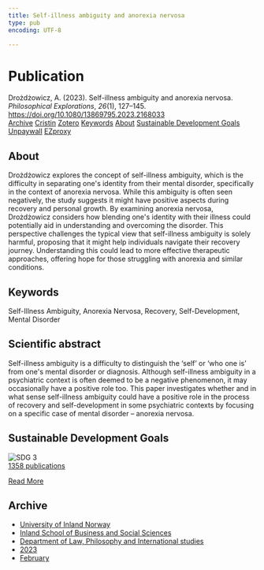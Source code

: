 ```yaml
---
title: Self-illness ambiguity and anorexia nervosa
type: pub
encoding: UTF-8

---
```

<h1>Publication</h1>
<article id="csl-bib-container-763MYTQM" class="csl-bib-container">
  <div class="csl-bib-body"> <div class="csl-entry">Drożdżowicz, A. (2023). Self-illness ambiguity and anorexia nervosa. <i>Philosophical Explorations</i>, <i>26</i>(1), 127–145. <a href="https://doi.org/10.1080/13869795.2023.2168033">https://doi.org/10.1080/13869795.2023.2168033</a></div> </div>
  <div class="csl-bib-buttons">
    <a href="#taxonomy-article-763MYTQM" alt="archive" class="csl-bib-button">Archive</a>
    <a href="https://app.cristin.no/results/show.jsf?id=2129256" alt="Cristin" class="csl-bib-button">Cristin</a>
    <a href="http://zotero.org/groups/5881554/items/763MYTQM" alt="Zotero" class="csl-bib-button">Zotero</a>
    <a href="#keywords-article-763MYTQM" alt="keywords" class="csl-bib-button">Keywords</a>
    <a href="#about-article-763MYTQM" alt="about_pub" class="csl-bib-button">About</a>
    <a href="#sdg-article-763MYTQM" alt="sdg" class="csl-bib-button">Sustainable Development Goals</a>
    <a href="https://doi.org/10.1080/13869795.2023.2168033" alt="Unpaywall" class="csl-bib-button">Unpaywall</a>
    <a href="https://doi.org/10.1080/13869795.2023.2168033" alt="EZproxy" class="csl-bib-button">EZproxy</a>
  </div>
  <div id="csl-bib-meta-container-763MYTQM"></div>
</article>
<div id="csl-bib-meta-763MYTQM" class="csl-bib-meta">
  <article id="about-article-763MYTQM" class="about_pub-article">
    <h1>About</h1>
    Drożdżowicz explores the concept of self-illness ambiguity, which is the difficulty in separating one's identity from their mental disorder, specifically in the context of anorexia nervosa. While this ambiguity is often seen negatively, the study suggests it might have positive aspects during recovery and personal growth. By examining anorexia nervosa, Drożdżowicz considers how blending one's identity with their illness could potentially aid in understanding and overcoming the disorder. This perspective challenges the typical view that self-illness ambiguity is solely harmful, proposing that it might help individuals navigate their recovery journey. Understanding this could lead to more effective therapeutic approaches, offering hope for those struggling with anorexia and similar conditions.
  </article>
  <article id="keywords-article-763MYTQM" class="keywords-article">
    <h1>Keywords</h1>
    Self-Illness Ambiguity, Anorexia Nervosa, Recovery, Self-Development, Mental Disorder
  </article>
  <article id="abstract-article-763MYTQM" class="abstract-article">
    <h1>Scientific abstract</h1>
    Self-illness ambiguity is a difficulty to distinguish the ‘self’ or ‘who one is’ from one's mental disorder or diagnosis. Although self-illness ambiguity in a psychiatric context is often deemed to be a negative phenomenon, it may occasionally have a positive role too. This paper investigates whether and in what sense self-illness ambiguity could have a positive role in the process of recovery and self-development in some psychiatric contexts by focusing on a specific case of mental disorder – anorexia nervosa.
  </article>
  <article id="sdg-article-763MYTQM" class="sdg-article">
    <h1>Sustainable Development Goals</h1>
    <div class="sdg-container"><div id="sdg3" class="sdg">
        <img src="{{< params subfolder >}}images/sdg/sdg03_en.png" class="image" alt="SDG 3">
        <div class="sdg-overlay">
          <a href="{{< params subfolder >}}en/archive/?sdg=3#archive" class="sdg-publication-count"><span>1358</span> publications</a>
          <p><a href="https://sdgs.un.org/goals/goal3" class="sdg-read-more">Read More</a></p>
        </div>
      </div></div>
  </article>
  <article id="taxonomy-article-763MYTQM" class="taxonomy-article">
    <h1>Archive</h1>
    <ul>
      <li><a href="{{< params subfolder >}}en/archive/?key=3DCRN523">University of Inland Norway</a></li>
      <li><a href="{{< params subfolder >}}en/archive/?key=DU8Q9LN9">Inland School of Business and Social Sciences</a></li>
      <li><a href="{{< params subfolder >}}en/archive/?key=ITYAG68H">Department of Law, Philosophy and International studies</a></li>
      <li><a href="{{< params subfolder >}}en/archive/?key=8Y35X54R">2023</a></li>
      <li><a href="{{< params subfolder >}}en/archive/?key=7ID9SM7U">February</a></li>
    </ul>
  </article>
</div>
